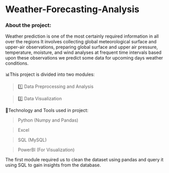 # Weather-Forecasting-Analysis
### About the project:
Weather prediction is one of the most certainly required information in all over the regions It involves collecting global meteorological surface and upper-air observations, preparing global surface and upper air pressure, temperature, moisture, and wind analyses at frequent time intervals based upon these observations we predict some data for upcoming days weather conditions.
<br><br>
📊This project is divided into two modules:

> 1️⃣ Data Preprocessing and Analysis

> 2️⃣ Data Visualization



📌Technology and Tools used in project: 

> Python (Numpy and Pandas) 

> Excel 

> SQL (MySQL) 

> PowerBI (For Visualization) 



The first module required us to clean the dataset using pandas and query it using SQL to gain insights from the database. 
